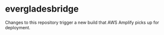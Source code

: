 # evergladesbridge

Changes to this repository trigger a new build that AWS Amplify picks up for deployment.
